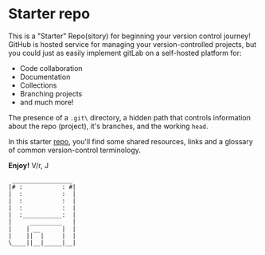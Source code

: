 # Starter repo

This is a "Starter" Repo(sitory) for beginning your version control journey! \
GitHub is hosted service for managing your version-controlled projects, but you could just as easily implement gitLab on a self-hosted platform for:
  - Code collaboration
  - Documentation
  - Collections 
  - Branching projects
  - and much more!

The presence of a `.git\` directory, a hidden path that controls information about the repo (project), it's branches, and the working `head`.

In this starter [repo](https://github.com/jadamhunt/starter), you'll find some shared resources, links and a glossary of common version-control terminology.

**Enjoy!**
V/r,
J

```
 _________________
|# :           : #|
|  :           :  |
|  :           :  |
|  :           :  |
|  :___________:  |
|     _________   |
|    | __      |  |
|    ||  |     |  |
\____||__|_____|__|
```
